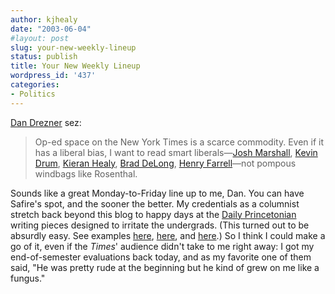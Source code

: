 ```yaml
---
author: kjhealy
date: "2003-06-04"
#layout: post
slug: your-new-weekly-lineup
status: publish
title: Your New Weekly Lineup
wordpress_id: '437'
categories:
- Politics
---
```


[Dan Drezner](http://drezner.blogspot.com/2003_06_01_drezner_archive.html#95288127) sez:

> Op-ed space on the New York Times is a scarce commodity. Even if it has a liberal bias, I want to read smart liberals—[Josh Marshall](http://www.talkingpointsmemo.com), [Kevin Drum](http://www.calpundit.com), [Kieran Healy](http://www.kieranhealy.org/blog), [Brad DeLong](http://www.j-bradford-delong.net/movable_type/), [Henry Farrell](http://www.henryfarrell.net/blog)—not pompous windbags like Rosenthal.

Sounds like a great Monday-to-Friday line up to me, Dan. You can have Safire's spot, and the sooner the better. My credentials as a columnist stretch back beyond this blog to happy days at the [Daily Princetonian](http://www.dailyprincetonian.com) writing pieces designed to irritate the undergrads. (This turned out to be absurdly easy. See examples [here](http://www.kieranhealy.org/files/columns/crusade.html), [here](http://www.kieranhealy.org/files/columns/clones.html), and [here](http://www.kieranhealy.org/files/columns/cottage.html).) So I think I could make a go of it, even if the *Times*' audience didn't take to me right away: I got my end-of-semester evaluations back today, and as my favorite one of them said, "He was pretty rude at the beginning but he kind of grew on me like a fungus."
